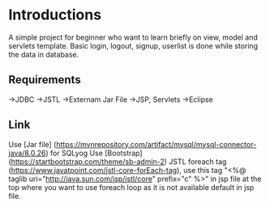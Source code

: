 
# Introductions
A simple project for beginner who want to learn briefly on view, model and servlets template. Basic login, logout, signup, userlist is done while storing the data in database.

## Requirements
->JDBC
->JSTL
->Externam Jar File
->JSP, Servlets
->Eclipse

## Link
Use [Jar file] (https://mvnrepository.com/artifact/mysql/mysql-connector-java/8.0.26) for SQLyog
Use [Bootstrap] (https://startbootstrap.com/theme/sb-admin-2) 
JSTL foreach tag (https://www.javatpoint.com/jstl-core-forEach-tag), use this tag "<%@ taglib uri="http://java.sun.com/jsp/jstl/core" prefix="c" %>"  in jsp file at the top where you want to use foreach loop as it is not available default in jsp file.
